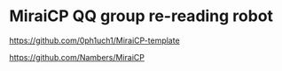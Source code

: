 # MiraiCP QQ group re-reading robot
https://github.com/0ph1uch1/MiraiCP-template

https://github.com/Nambers/MiraiCP
